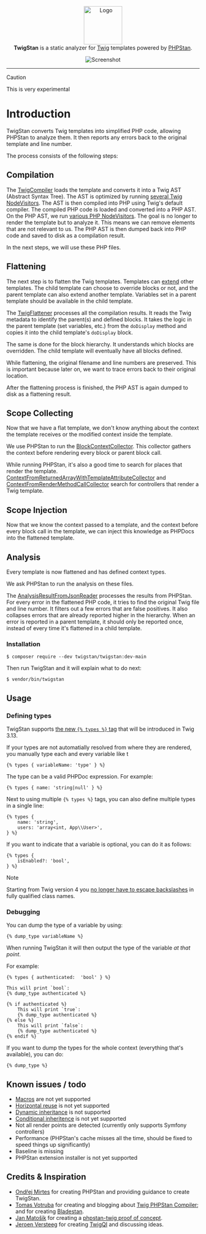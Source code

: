 <p align="center">
    <img src="https://avatars.githubusercontent.com/u/179125187?s=200&v=4" alt="Logo" width=100><br>
    <strong>TwigStan</strong> is a static analyzer for <a href="https://twig.symfony.com">Twig</a> templates powered by <a href="https://phpstan.org">PHPStan</a>.
</p>
<p align="center">
    <img src="https://raw.githubusercontent.com/twigstan/twigstan/main/screenshot.png" alt="Screenshot">
</p>

------

> [!CAUTION]
> This is very experimental

# Introduction

TwigStan converts Twig templates into simplified PHP code, allowing PHPStan to analyze them. It then reports any errors back to the original template and line number.

The process consists of the following steps:

## Compilation

The [TwigCompiler](src/Processing/Compilation/TwigCompiler.php) loads the template and converts it into a Twig AST (Abstract Syntax Tree). The AST is optimized by running [several Twig NodeVisitors](src/Processing/Compilation/TwigVisitor). The AST is then compiled into PHP using Twig's default compiler. The compiled PHP code is loaded and converted into a PHP AST. On the PHP AST, we run [various PHP NodeVisitors](src/Processing/Compilation/PhpVisitor). The goal is no longer to render the template but to analyze it. This means we can remove elements that are not relevant to us. The PHP AST is then dumped back into PHP code and saved to disk as a compilation result.

In the next steps, we will use these PHP files.

## Flattening

The next step is to flatten the Twig templates. Templates can [extend](https://twig.symfony.com/doc/3.x/tags/extends.html) other templates. The child template can choose to override blocks or not, and the parent template can also extend another template. Variables set in a parent template should be available in the child template.

The [TwigFlattener](src/Processing/Flattening/TwigFlattener.php) processes all the compilation results. It reads the Twig metadata to identify the parent(s) and defined blocks. It takes the logic in the parent template (set variables, etc.) from the `doDisplay` method and copies it into the child template's `doDisplay` block.

The same is done for the block hierarchy. It understands which blocks are overridden. The child template will eventually have all blocks defined.

While flattening, the original filename and line numbers are preserved. This is important because later on, we want to trace errors back to their original location.

After the flattening process is finished, the PHP AST is again dumped to disk as a flattening result.

## Scope Collecting

Now that we have a flat template, we don't know anything about the context the template receives or the modified context inside the template.

We use PHPStan to run the [BlockContextCollector](src/PHPStan/Collector/BlockContextCollector.php). This collector gathers the context before rendering every block or parent block call.

While running PHPStan, it's also a good time to search for places that render the template. [ContextFromReturnedArrayWithTemplateAttributeCollector](src/PHPStan/Collector/ContextFromReturnedArrayWithTemplateAttributeCollector.php) and [ContextFromRenderMethodCallCollector](src/PHPStan/Collector/ContextFromRenderMethodCallCollector.php) search for controllers that render a Twig template.

## Scope Injection

Now that we know the context passed to a template, and the context before every block call in the template, we can inject this knowledge as PHPDocs into the flattened template.

## Analysis

Every template is now flattened and has defined context types.

We ask PHPStan to run the analysis on these files.

The [AnalysisResultFromJsonReader](src/PHPStan/Analysis/AnalysisResultFromJsonReader.php) processes the results from PHPStan. For every error in the flattened PHP code, it tries to find the original Twig file and line number. It filters out a few errors that are false positives. It also collapses errors that are already reported higher in the hierarchy. When an error is reported in a parent template, it should only be reported once, instead of every time it's flattened in a child template.

### Installation

```command
$ composer require --dev twigstan/twigstan:dev-main
```

Then run TwigStan and it will explain what to do next:
```command
$ vendor/bin/twigstan
```

## Usage

### Defining types

TwigStan supports [the new `{% types %}` tag](https://twig.symfony.com/doc/3.x/tags/types.html) that will be introduced in Twig 3.13.

If your types are not automatially resolved from where they are rendered, you manually type each and every
variable like t
```twig
{% types { variableName: 'type' } %}
```

The type can be a valid PHPDoc expression. For example:
```twig
{% types { name: 'string|null' } %}
```

Next to using multiple `{% types %}` tags, you can also define multiple types in a single line:
```twig
{% types {
    name: 'string',
    users: 'array<int, App\\User>',
} %}
```

If you want to indicate that a variable is optional, you can do it as follows:
```twig
{% types {
    isEnabled?: 'bool',
} %}
```

> [!NOTE]
> Starting from Twig version 4 you [no longer have to escape backslashes](https://github.com/twigphp/Twig/pull/4199) in fully qualified class names.

### Debugging

You can dump the type of a variable by using:
```twig
{% dump_type variableName %}
```

When running TwigStan it will then output the type of the variable _at that point_.

For example:
```twig
{% types { authenticated:  'bool' } %}

This will print `bool`:
{% dump_type authenticated %}

{% if authenticated %}
    This will print `true`:
    {% dump_type authenticated %}
{% else %}
    This will print `false`:
    {% dump_type authenticated %}
{% endif %}
```

If you want to dump the types for the whole context (everything that's available), you can do:
```twig
{% dump_type %}
```

## Known issues / todo

* [Macros](https://twig.symfony.com/doc/3.x/tags/macro.html) are not yet supported
* [Horizontal reuse](https://twig.symfony.com/doc/3.x/tags/use.html) is not yet supported
* [Dynamic inheritance](https://twig.symfony.com/doc/3.x/tags/extends.html#dynamic-inheritance) is not supported
* [Conditional inheritence](https://twig.symfony.com/doc/3.x/tags/extends.html#conditional-inheritance) is not yet supported
* Not all render points are detected (currently only supports Symfony controllers)
* Performance (PHPStan's cache misses all the time, should be fixed to speed things up significantly)
* Baseline is missing
* PHPStan extension installer is not yet supported

## Credits & Inspiration

* [Ondřej Mirtes](https://github.com/ondrejmirtes) for creating PHPStan and providing guidance to create TwigStan.
* [Tomas Votruba](https://github.com/tomasvotruba) for creating and blogging about [Twig PHPStan Compiler](https://github.com/deprecated-packages/twig-phpstan-compiler); and for creating [Bladestan](https://github.com/TomasVotruba/bladestan).
* [Jan Matošík](https://github.com/HonzaMatosik) for creating a [phpstan-twig proof of concept](https://github.com/driveto/phpstan-twig).
* [Jeroen Versteeg](https://github.com/drjayvee) for creating [TwigQI](https://github.com/alisqi/TwigStan) and discussing ideas.
